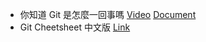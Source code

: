 * 你知道 Git 是怎麼一回事嗎
[Video](https://www.youtube.com/watch?v=LgTf7m5B0xA#t=16m28)
[Document](https://gitbook.tw/)
* Git Cheetsheet 中文版
[Link](http://scars377.github.io/git-cheatsheet-cht/)
